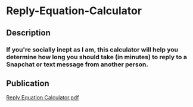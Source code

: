 # Reply-Equation-Calculator

## Description

### If you're socially inept as I am, this calculator will help you determine how long you should take (in minutes) to reply to a Snapchat or text message from another person.

##  Publication

[Reply Equation Calculator.pdf](https://github.com/EthanBores/Reply-Equation-Calculator/files/7907473/Reply.Equation.Calculator.pdf)

